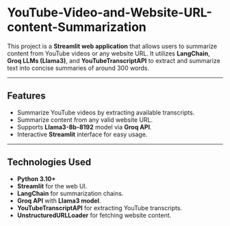 # YouTube-Video-and-Website-URL-content-Summarization
This project is a **Streamlit web application** that allows users to summarize content from YouTube videos or any website URL. It utilizes **LangChain**, **Groq LLMs (Llama3)**, and **YouTubeTranscriptAPI** to extract and summarize text into concise summaries of around 300 words.

---

## Features
- Summarize YouTube videos by extracting available transcripts.
- Summarize content from any valid website URL.
- Supports **Llama3-8b-8192** model via **Groq API**.
- Interactive **Streamlit** interface for easy usage.

---

## Technologies Used
- **Python 3.10+**
- **Streamlit** for the web UI.
- **LangChain** for summarization chains.
- **Groq API** with **Llama3 model**.
- **YouTubeTranscriptAPI** for extracting YouTube transcripts.
- **UnstructuredURLLoader** for fetching website content.
